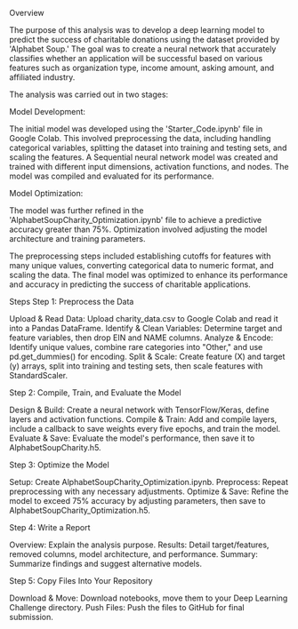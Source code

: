 Overview

The purpose of this analysis was to develop a deep learning model to predict the success of charitable donations using the dataset provided by 'Alphabet Soup.' The goal was to create a neural network that accurately classifies whether an application will be successful based on various features such as organization type, income amount, asking amount, and affiliated industry.

The analysis was carried out in two stages:

Model Development:

The initial model was developed using the 'Starter_Code.ipynb' file in Google Colab. This involved preprocessing the data, including handling categorical variables, splitting the dataset into training and testing sets, and scaling the features.
A Sequential neural network model was created and trained with different input dimensions, activation functions, and nodes. The model was compiled and evaluated for its performance.

Model Optimization:

The model was further refined in the 'AlphabetSoupCharity_Optimization.ipynb' file to achieve a predictive accuracy greater than 75%. Optimization involved adjusting the model architecture and training parameters.

The preprocessing steps included establishing cutoffs for features with many unique values, converting categorical data to numeric format, and scaling the data. The final model was optimized to enhance its performance and accuracy in predicting the success of charitable applications.


Steps
Step 1: Preprocess the Data

Upload & Read Data:
Upload charity_data.csv to Google Colab and read it into a Pandas DataFrame.
Identify & Clean Variables:
Determine target and feature variables, then drop EIN and NAME columns.
Analyze & Encode:
Identify unique values, combine rare categories into "Other," and use pd.get_dummies() for encoding.
Split & Scale:
Create feature (X) and target (y) arrays, split into training and testing sets, then scale features with StandardScaler.

Step 2: Compile, Train, and Evaluate the Model

Design & Build:
Create a neural network with TensorFlow/Keras, define layers and activation functions.
Compile & Train:
Add and compile layers, include a callback to save weights every five epochs, and train the model.
Evaluate & Save:
Evaluate the model's performance, then save it to AlphabetSoupCharity.h5.

Step 3: Optimize the Model

Setup:
Create AlphabetSoupCharity_Optimization.ipynb.
Preprocess:
Repeat preprocessing with any necessary adjustments.
Optimize & Save:
Refine the model to exceed 75% accuracy by adjusting parameters, then save to AlphabetSoupCharity_Optimization.h5.

Step 4: Write a Report

Overview:
Explain the analysis purpose.
Results:
Detail target/features, removed columns, model architecture, and performance.
Summary:
Summarize findings and suggest alternative models.

Step 5: Copy Files Into Your Repository

Download & Move:
Download notebooks, move them to your Deep Learning Challenge directory.
Push Files:
Push the files to GitHub for final submission.
